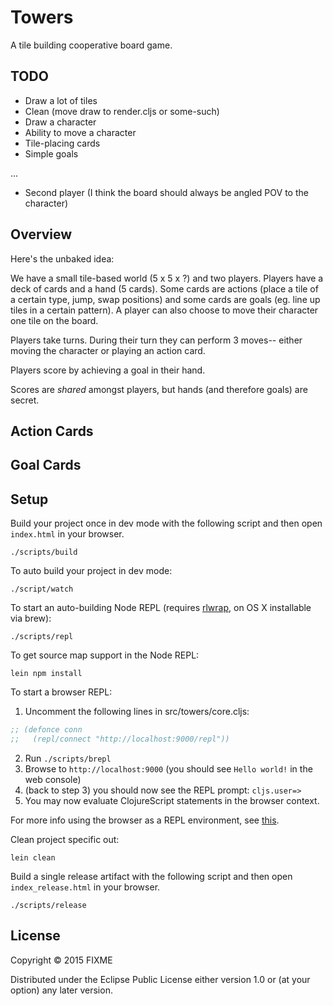 # Towers

A tile building cooperative board game.

## TODO

- Draw a lot of tiles
- Clean (move draw to render.cljs or some-such)
- Draw a character
- Ability to move a character
- Tile-placing cards
- Simple goals

...

- Second player (I think the board should always be angled POV to the character)


## Overview

Here's the unbaked idea:

We have a small tile-based world (5 x 5 x ?) and two players. Players have a deck
of cards and a hand (5 cards). Some cards are actions (place a tile of a certain
type, jump, swap positions) and some cards are goals (eg. line up tiles in a certain
pattern). A player can also choose to move their character one tile on the board.

Players take turns. During their turn they can perform 3 moves-- either moving the
character or playing an action card.

Players score by achieving a goal in their hand.

Scores are *shared* amongst players, but hands (and therefore goals) are secret.


## Action Cards

## Goal Cards



## Setup

Build your project once in dev mode with the following script and then open `index.html` in your browser.

    ./scripts/build

To auto build your project in dev mode:

    ./script/watch

To start an auto-building Node REPL (requires
[rlwrap](http://utopia.knoware.nl/~hlub/uck/rlwrap/), on OS X
installable via brew):

    ./scripts/repl

To get source map support in the Node REPL:

    lein npm install

To start a browser REPL:

1. Uncomment the following lines in src/towers/core.cljs:
```clojure
;; (defonce conn
;;   (repl/connect "http://localhost:9000/repl"))
```
2. Run `./scripts/brepl`
3. Browse to `http://localhost:9000` (you should see `Hello world!` in the web console)
4. (back to step 3) you should now see the REPL prompt: `cljs.user=>`
5. You may now evaluate ClojureScript statements in the browser context.

For more info using the browser as a REPL environment, see
[this](https://github.com/clojure/clojurescript/wiki/The-REPL-and-Evaluation-Environments#browser-as-evaluation-environment).

Clean project specific out:

    lein clean

Build a single release artifact with the following script and then open `index_release.html` in your browser.

    ./scripts/release

## License

Copyright © 2015 FIXME

Distributed under the Eclipse Public License either version 1.0 or (at your option) any later version.
